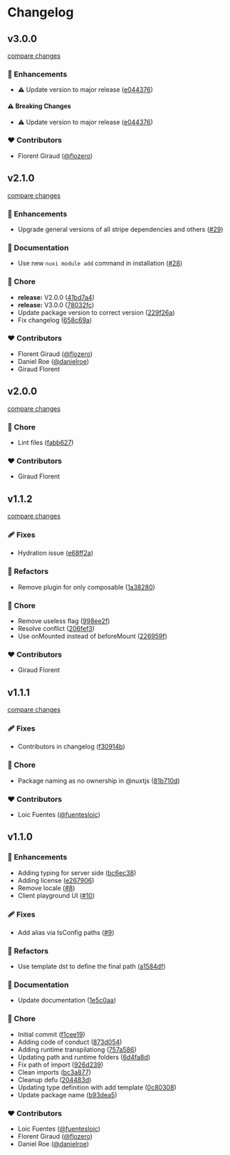 # Changelog

## v3.0.0

[compare changes](https://github.com/fuentesloic/nuxt-stripe/compare/v2.1.0...v3.0.0)

### 🚀 Enhancements

- ⚠️  Update version to major release ([e044376](https://github.com/fuentesloic/nuxt-stripe/commit/e044376))

#### ⚠️ Breaking Changes

- ⚠️  Update version to major release ([e044376](https://github.com/fuentesloic/nuxt-stripe/commit/e044376))

### ❤️ Contributors

- Florent Giraud ([@flozero](http://github.com/flozero))

## v2.1.0

[compare changes](https://github.com/fuentesloic/nuxt-stripe/compare/v2.0.0...v2.1.0)

### 🚀 Enhancements

- Upgrade general versions of all stripe dependencies and others ([#29](https://github.com/fuentesloic/nuxt-stripe/pull/29))

### 📖 Documentation

- Use new `nuxi module add` command in installation ([#28](https://github.com/fuentesloic/nuxt-stripe/pull/28))

### 🏡 Chore

- **release:** V2.0.0 ([41bd7a4](https://github.com/fuentesloic/nuxt-stripe/commit/41bd7a4))
- **release:** V3.0.0 ([78032fc](https://github.com/fuentesloic/nuxt-stripe/commit/78032fc))
- Update package version to correct version ([229f26a](https://github.com/fuentesloic/nuxt-stripe/commit/229f26a))
- Fix changelog ([658c69a](https://github.com/fuentesloic/nuxt-stripe/commit/658c69a))

### ❤️ Contributors

- Florent Giraud ([@flozero](http://github.com/flozero))
- Daniel Roe ([@danielroe](http://github.com/danielroe))
- Giraud Florent <florent giraud>

## v2.0.0

[compare changes](https://github.com/fuentesloic/nuxt-stripe/compare/v1.1.2...v2.0.0)


### 🏡 Chore

  - Lint files ([fabb627](https://github.com/fuentesloic/nuxt-stripe/commit/fabb627))

### ❤️  Contributors

- Giraud Florent <florent giraud>

## v1.1.2

[compare changes](https://github.com/fuentesloic/nuxt-stripe/compare/v1.2.1...v1.1.2)


### 🩹 Fixes

  - Hydration issue ([e68ff2a](https://github.com/fuentesloic/nuxt-stripe/commit/e68ff2a))

### 💅 Refactors

  - Remove plugin for only composable ([1a38280](https://github.com/fuentesloic/nuxt-stripe/commit/1a38280))

### 🏡 Chore

  - Remove useless flag ([998ee2f](https://github.com/fuentesloic/nuxt-stripe/commit/998ee2f))
  - Resolve conflict ([206fef3](https://github.com/fuentesloic/nuxt-stripe/commit/206fef3))
  - Use onMounted instead of beforeMount ([226959f](https://github.com/fuentesloic/nuxt-stripe/commit/226959f))

### ❤️  Contributors

- Giraud Florent <florent giraud>

## v1.1.1

[compare changes](https://github.com/fuentesloic/nuxt-stripe/compare/v1.1.0...v1.1.1)


### 🩹 Fixes

  - Contributors in changelog ([f30914b](https://github.com/fuentesloic/nuxt-stripe/commit/f30914b))

### 🏡 Chore

  - Package naming as no ownership in @nuxtjs ([81b710d](https://github.com/fuentesloic/nuxt-stripe/commit/81b710d))

### ❤️  Contributors

- Loic Fuentes ([@fuentesloic](http://github.com/fuentesloic))

## v1.1.0


### 🚀 Enhancements

  - Adding typing for server side ([bc6ec38](https://github.com/fuentesloic/nuxt-stripe/commit/bc6ec38))
  - Adding license ([e267906](https://github.com/fuentesloic/nuxt-stripe/commit/e267906))
  - Remove locale ([#8](https://github.com/fuentesloic/nuxt-stripe/pull/8))
  - Client playground UI ([#10](https://github.com/fuentesloic/nuxt-stripe/pull/10))

### 🩹 Fixes

  - Add alias via tsConfig paths ([#9](https://github.com/fuentesloic/nuxt-stripe/pull/9))

### 💅 Refactors

  - Use template dst to define the final path ([a1584df](https://github.com/fuentesloic/nuxt-stripe/commit/a1584df))

### 📖 Documentation

  - Update documentation ([1e5c0aa](https://github.com/fuentesloic/nuxt-stripe/commit/1e5c0aa))

### 🏡 Chore

  - Initial commit ([f1cee19](https://github.com/fuentesloic/nuxt-stripe/commit/f1cee19))
  - Adding code of conduct ([873d054](https://github.com/fuentesloic/nuxt-stripe/commit/873d054))
  - Adding runtime transpilationg ([757a586](https://github.com/fuentesloic/nuxt-stripe/commit/757a586))
  - Updating path and runtime folders ([6d4fa8d](https://github.com/fuentesloic/nuxt-stripe/commit/6d4fa8d))
  - Fix path of import ([926d239](https://github.com/fuentesloic/nuxt-stripe/commit/926d239))
  - Clean imports ([bc3a877](https://github.com/fuentesloic/nuxt-stripe/commit/bc3a877))
  - Cleanup defu ([204483d](https://github.com/fuentesloic/nuxt-stripe/commit/204483d))
  - Updating type definition with add template ([0c80308](https://github.com/fuentesloic/nuxt-stripe/commit/0c80308))
  - Update package name ([b93dea5](https://github.com/fuentesloic/nuxt-stripe/commit/b93dea5))

### ❤️  Contributors

- Loic Fuentes ([@fuentesloic](http://github.com/fuentesloic))
- Florent Giraud ([@flozero](https://github.com/flozero))
- Daniel Roe ([@danielroe](https://github.com/danielroe))
